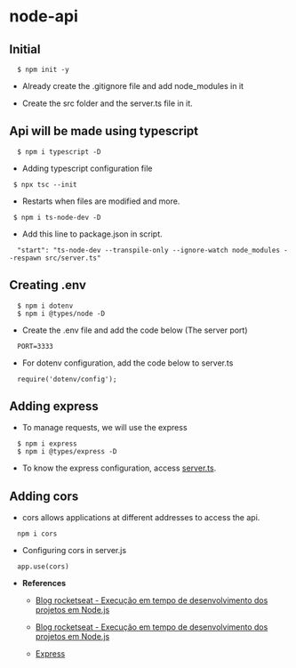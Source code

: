 # node-api

## Initial
```
  $ npm init -y
``` 
* Already create the .gitignore file and add node_modules in it

* Create the src folder and the server.ts file in it.

## Api will be made using typescript
```
  $ npm i typescript -D
``` 

* Adding typescript configuration file
 ```
  $ npx tsc --init
``` 

* Restarts when files are modified and more.
 ```
  $ npm i ts-node-dev -D
``` 

* Add this line to package.json in script.
```
  "start": "ts-node-dev --transpile-only --ignore-watch node_modules --respawn src/server.ts"
``` 

## Creating .env
```
  $ npm i dotenv
  $ npm i @types/node -D
``` 
* Create the .env file and add the code below (The server port)
```
  PORT=3333
``` 
* For dotenv configuration, add the code below to server.ts
```
  require('dotenv/config');
``` 

## Adding express
* To manage requests, we will use the express
```
  $ npm i express
  $ npm i @types/express -D
``` 

* To know the express configuration, access [server.ts](https://github.com/jlaguiar/node-api/blob/master/src/server.ts).
## Adding cors
* cors allows applications at different addresses to access the api.

```
  npm i cors
``` 

* Configuring cors in server.js
```
  app.use(cors)
``` 

* **References**
    * [Blog rocketseat - Execução em tempo de desenvolvimento dos projetos em Node.js](https://blog.rocketseat.com.br/ferramentas-de-compilacao-execucao-em-tempo-de-desenvolvimento-dos-projetos-em-node-js/#:~:text=Entra%20em%20cena%20o%20TS%2DNODE%2DDEV&text=%C3%89%20uma%20ferramenta%20que%20compila,quando%20o%20arquivo%20%C3%A9%20modificado.&text=Ele%20%C3%A9%20bem%20r%C3%A1pido%20e,da%20node_modules%20do%20nosso%20projeto.)
    
    * [Blog rocketseat - Execução em tempo de desenvolvimento dos projetos em Node.js](https://blog.rocketseat.com.br/variaveis-ambiente-nodejs/)

    * [Express](https://expressjs.com/pt-br/api.html)